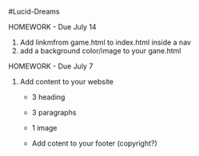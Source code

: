 #Lucid-Dreams

HOMEWORK - Due July 14
1. Add linkmfrom game.html to index.html inside a nav
2. add a background color/image to your gane.html

HOMEWORK - Due July 7
1. Add content to your website
     - 3 heading
     - 3 paragraphs
     - 1 image
  
     - Add cotent to your footer (copyright?) 
